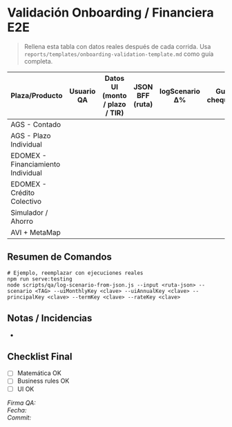 # Validación Onboarding / Financiera E2E

> Rellena esta tabla con datos reales después de cada corrida. Usa `reports/templates/onboarding-validation-template.md` como guía completa.

| Plaza/Producto | Usuario QA | Datos UI (monto / plazo / TIR) | JSON BFF (ruta) | logScenario Δ% | Guard chequeado | Evidencia |
| -------------- | ---------- | ------------------------------ | --------------- | -------------- | --------------- | --------- |
| AGS - Contado | | | | | | |
| AGS - Plazo Individual | | | | | | |
| EDOMEX - Financiamiento Individual | | | | | | |
| EDOMEX - Crédito Colectivo | | | | | | |
| Simulador / Ahorro | | | | | | |
| AVI + MetaMap | | | | | | |

## Resumen de Comandos

```
# Ejemplo, reemplazar con ejecuciones reales
npm run serve:testing
node scripts/qa/log-scenario-from-json.js --input <ruta-json> --scenario <TAG> --uiMonthlyKey <clave> --uiAnnualKey <clave> --principalKey <clave> --termKey <clave> --rateKey <clave>
```

## Notas / Incidencias
- 

## Checklist Final
- [ ] Matemática OK
- [ ] Business rules OK
- [ ] UI OK

_Firma QA:_  
_Fecha:_  
_Commit:_ 
